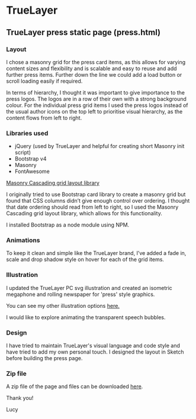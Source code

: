 # TrueLayer
## TrueLayer press static page (press.html)

### Layout

I chose a masonry grid for the press card items, as this allows for varying content sizes and flexibility and is scalable and easy to reuse and add further press items. Further down the line we could add a load button or scroll loading easily if required.

In terms of hierarchy, I thought it was important to give importance to the press logos. The logos are in a row of their own with a strong background colour. For the individual press grid items I used the press logos instead of the usual author icons on the top left to prioritise visual hierarchy, as the content flows from left to right.

### Libraries used

- jQuery (used by TrueLayer and helpful for creating short Masonry init script)
- Bootstrap v4
- Masonry
- FontAwesome

[Masonry Cascading grid layout library](https://masonry.desandro.com/)

I originally tried to use Bootstrap card library to create a masonry grid but found that CSS columns didn’t give enough control over ordering. I thought that date ordering should read from left to right, so I used the Masonry Cascading grid layout library, which allows for this functionality.

I installed Bootstrap as a node module using NPM.

### Animations

To keep it clean and simple like the TrueLayer brand, I’ve added a fade in, scale and drop shadow style on hover for each of the grid items.

### Illustration

I updated the TrueLayer PC svg illustration and created an isometric megaphone and rolling newspaper for 'press' style graphics.

You can see my other illustration options [here.](https://www.dropbox.com/s/cid81aj33v3x7pv/truelayer-press-graphic-v1.ai?dl=0)

I would like to explore animating the transparent speech bubbles.

### Design

I have tried to maintain TrueLayer's visual language and code style and have tried to add my own personal touch. I designed the layout in Sketch before building the press page.

### Zip file

A zip file of the page and files can be downloaded [here](https://github.com/lormiston/TrueLayer/blob/master/TrueLayer-Press-Page.zip).

Thank you!

Lucy
